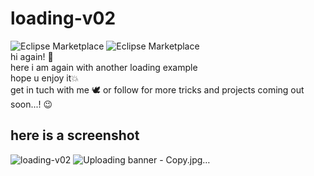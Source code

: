 # loading-v02


<img alt="Eclipse Marketplace" src="https://img.shields.io/badge/rating-4%2F5-brightgreen"> <img alt="Eclipse Marketplace" src="https://img.shields.io/badge/created-December%2022-brightgreen"> <br/>
hi again! 👋<br/>
 here i am again with another loading example <br/>
 hope u enjoy it💥 <br/>
 get in tuch with me 🕊
  or follow for more tricks and projects coming out soon...! 😉

 
## here is a screenshot
![loading-v02](https://user-images.githubusercontent.com/100770443/206812048-bbb7930c-ca90-4b55-95bf-844dc1bcb012.jpg)
![Uploading banner - Copy.jpg…]()

